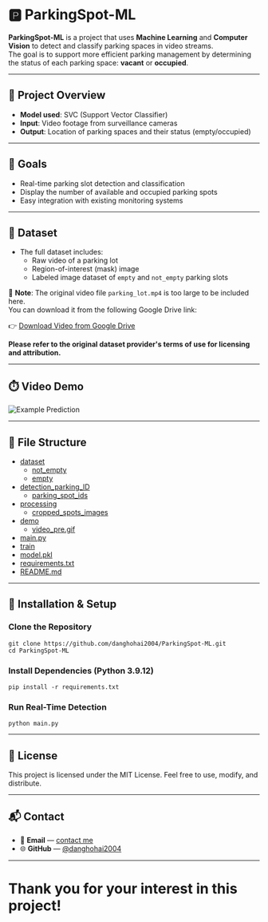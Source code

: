 # 🅿️ ParkingSpot-ML

**ParkingSpot-ML** is a project that uses **Machine Learning** and **Computer Vision** to detect and classify parking spaces in video streams.  
The goal is to support more efficient parking management by determining the status of each parking space: **vacant** or **occupied**.

---

## 🚀 Project Overview

- **Model used**: SVC (Support Vector Classifier)
- **Input**: Video footage from surveillance cameras
- **Output**: Location of parking spaces and their status (empty/occupied)

---

## 🎯 Goals

- Real-time parking slot detection and classification
- Display the number of available and occupied parking spots
- Easy integration with existing monitoring systems

---

## 🧠 Dataset

- The full dataset includes:
  - Raw video of a parking lot
  - Region-of-interest (mask) image
  - Labeled image dataset of `empty` and `not_empty` parking slots

🚫 **Note**: The original video file `parking_lot.mp4` is too large to be included here.  
You can download it from the following Google Drive link:

👉 [Download Video from Google Drive](https://drive.google.com/drive/folders/1jovc7oBMFV1DutrijBFDbEMIO7fWwh5o)

**Please refer to the original dataset provider's terms of use for licensing and attribution.**

---

## ⏱️ Video Demo

![Example Prediction](demo/video_pre.gif)

---

## 📂 File Structure
- [dataset](./dataset)
  - [not_empty](./dataset/not_empty)
  - [empty](./dataset/empty)
- [detection_parking_ID](./detection_parking_ID) 
  - [parking_spot_ids](./detection_parking_ID/parking_spot_ids.py)
- [processing](./processing) 
  - [cropped_spots_images](./processing/cropped_spots_images.py)
- [demo](./demo)  
  - [video_pre.gif](./demo/video_pre.gif)
- [main.py](./main.py)  
- [train](./train.py)  
- [model.pkl](./model.pkl)
- [requirements.txt](./requirements.txt)
- [README.md](./README.md)

---

## 🔧 Installation & Setup
### Clone the Repository
    git clone https://github.com/danghohai2004/ParkingSpot-ML.git
    cd ParkingSpot-ML
### Install Dependencies (Python 3.9.12)
    pip install -r requirements.txt
### Run Real-Time Detection
    python main.py

---

## 📜 License
This project is licensed under the MIT License. Feel free to use, modify, and distribute.

---

## 📬 Contact

- 📧 **Email** — [contact me](mailto:dhhaics2004@gmail.com?subject=Question%20about%20ParkingSpot-ML%20project)
- 🌐 **GitHub** — [@danghohai2004](https://github.com/danghohai2004)

---

# Thank you for your interest in this project!